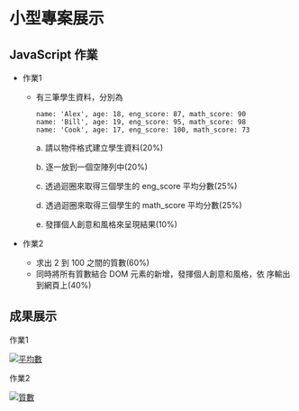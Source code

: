 # 小型專案展示

## JavaScript 作業


- 作業1
    - 有三筆學生資料，分別為
        ```
        name: 'Alex', age: 18, eng_score: 87, math_score: 90
        name: 'Bill', age: 19, eng_score: 95, math_score: 98
        name: 'Cook', age: 17, eng_score: 100, math_score: 73
        ```

        a. 請以物件格式建立學生資料(20%)

        b. 逐一放到一個空陣列中(20%)

        c. 透過迴圈來取得三個學生的 eng_score 平均分數(25%)

        d. 透過迴圈來取得三個學生的 math_score 平均分數(25%) 

        e. 發揮個人創意和風格來呈現結果(10%)


- 作業2

    - 求出 2 到 100 之間的質數(60%)
    - 同時將所有質數結合 DOM 元素的新增，發揮個人創意和風格，依 序輸出到網頁上(40%)

## 成果展示

作業1

[ ![平均數](https://i.imgur.com/W0kTDlW.png) ](https://i.imgur.com/W0kTDlW.png)

作業2

[ ![質數](https://i.imgur.com/L0jcnKx.png) ](https://i.imgur.com/L0jcnKx.png)